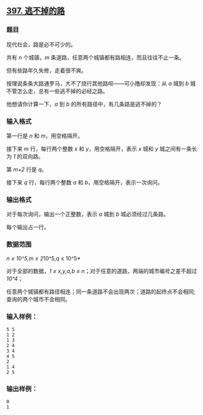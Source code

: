 ## [397. 逃不掉的路](https://www.acwing.com/problem/content/399/)

### 题目

现代社会，路是必不可少的。

共有 *n* 个城镇，*m* 条道路，任意两个城镇都有路相连，而且往往不止一条。

但有些路年久失修，走着很不爽。

按理说条条大路通罗马，大不了绕行其他路呗——可小撸却发现：从 *a* 城到 *b* 城不管怎么走，总有一些逃不掉的必经之路。

他想请你计算一下，*a* 到 *b* 的所有路径中，有几条路是逃不掉的？

### 输入格式

第一行是 *n* 和 *m*，用空格隔开。

接下来 *m* 行，每行两个整数 *x* 和 *y*，用空格隔开，表示 *x* 城和 *y* 城之间有一条长为 *1* 的双向路。

第 *m+2* 行是 *q*。

接下来 *q* 行，每行两个整数 *a* 和 *b*，用空格隔开，表示一次询问。

### 输出格式

对于每次询问，输出一个正整数，表示 *a* 城到 *b* 城必须经过几条路。

每个输出占一行。

### 数据范围

*n ≤ 10^5,m ≤ 2*10^5,q ≤ 10^5*

对于全部的数据，*1 ≤ x,y,a,b ≤ n*；对于任意的道路，两端的城市编号之差不超过 *10^4*；

任意两个城镇都有路径相连；同一条道路不会出现两次；道路的起终点不会相同;查询的两个城市不会相同。

### 输入样例：

```
5 5
1 2
1 3
2 4
3 4
4 5
2
1 4
2 5
```

### 输出样例：

```
0
1
```
